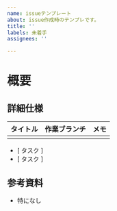 ```yaml
---
name: issueテンプレート
about: issue作成時のテンプレです。
title: ''
labels: 未着手
assignees: ''

---
```


# 概要

## 詳細仕様

| タイトル | 作業ブランチ | メモ |
|:--|:--|:--|
|  |  | |

- [ タスク ]
- [ タスク ] 

## 参考資料

- 特になし
